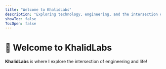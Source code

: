 ```yaml
---
title: "Welcome to KhalidLabs"
description: "Exploring technology, engineering, and the intersection of AI with practical applications"
showToc: false
TocOpen: false
---
```


# 👋 Welcome to KhalidLabs

**KhalidLabs** is where I explore the intersection of engineering and life!


